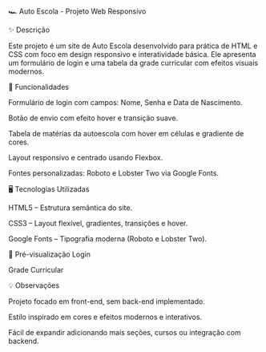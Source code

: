 🏎️ Auto Escola - Projeto Web Responsivo




✨ Descrição

Este projeto é um site de Auto Escola desenvolvido para prática de HTML e CSS com foco em design responsivo e interatividade básica.
Ele apresenta um formulário de login e uma tabela da grade curricular com efeitos visuais modernos.

🎯 Funcionalidades

Formulário de login com campos: Nome, Senha e Data de Nascimento.

Botão de envio com efeito hover e transição suave.

Tabela de matérias da autoescola com hover em células e gradiente de cores.

Layout responsivo e centrado usando Flexbox.

Fontes personalizadas: Roboto e Lobster Two via Google Fonts.

🖥️ Tecnologias Utilizadas

HTML5 – Estrutura semântica do site.

CSS3 – Layout flexível, gradientes, transições e hover.

Google Fonts – Tipografia moderna (Roboto e Lobster Two).

📸 Pré-visualização
Login

Grade Curricular

💡 Observações

Projeto focado em front-end, sem back-end implementado.

Estilo inspirado em cores e efeitos modernos e interativos.

Fácil de expandir adicionando mais seções, cursos ou integração com backend.
